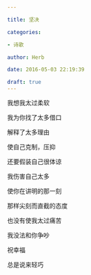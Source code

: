 ```yaml
---

title: 坚决

categories:

- 诗歌

author: Herb

date: 2016-05-03 22:19:39

draft: true
---
```


我想我太过柔软

我为你找了太多借口

解释了太多理由

使自己克制，压抑

还要假装自己很体谅



我伤害自己太多

使你在讲明的那一刻

那样尖刻而直截的态度

也没有使我太过痛苦



我没法和你争吵

祝幸福

总是说来轻巧